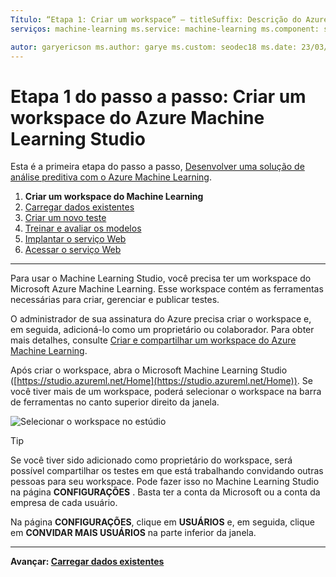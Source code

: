 ```yaml
---
Título: “Etapa 1: Criar um workspace” – titleSuffix: Descrição do Azure Machine Learning Studio: “Etapa 1 do passo a passo Desenvolver uma solução de previsão: saiba como configurar um novo workspace do Azure Machine Learning Studio.”
serviços: machine-learning ms.service: machine-learning ms.component: studio ms.topic: artigo

autor: garyericson ms.author: garye ms.custom: seodec18 ms.date: 23/03/2017
---
```

# <a name="walkthrough-step-1-create-an-azure-machine-learning-studio-workspace"></a>Etapa 1 do passo a passo: Criar um workspace do Azure Machine Learning Studio
Esta é a primeira etapa do passo a passo, [Desenvolver uma solução de análise preditiva com o Azure Machine Learning](walkthrough-develop-predictive-solution.md).

1. **Criar um workspace do Machine Learning**
2. [Carregar dados existentes](walkthrough-2-upload-data.md)
3. [Criar um novo teste](walkthrough-3-create-new-experiment.md)
4. [Treinar e avaliar os modelos](walkthrough-4-train-and-evaluate-models.md)
5. [Implantar o serviço Web](walkthrough-5-publish-web-service.md)
6. [Acessar o serviço Web](walkthrough-6-access-web-service.md)

- - -
<!-- This needs to be updated to refer to the new way of creating workspaces in the Ibiza portal -->

Para usar o Machine Learning Studio, você precisa ter um workspace do Microsoft Azure Machine Learning. Esse workspace contém as ferramentas necessárias para criar, gerenciar e publicar testes.  

O administrador de sua assinatura do Azure precisa criar o workspace e, em seguida, adicioná-lo como um proprietário ou colaborador. Para obter mais detalhes, consulte [Criar e compartilhar um workspace do Azure Machine Learning](create-workspace.md).

Após criar o workspace, abra o Microsoft Machine Learning Studio ([https://studio.azureml.net/Home](https://studio.azureml.net/Home)). Se você tiver mais de um workspace, poderá selecionar o workspace na barra de ferramentas no canto superior direito da janela.

![Selecionar o workspace no estúdio][2]

> [!TIP]
> Se você tiver sido adicionado como proprietário do workspace, será possível compartilhar os testes em que está trabalhando convidando outras pessoas para seu workspace. Pode fazer isso no Machine Learning Studio na página **CONFIGURAÇÕES** . Basta ter a conta da Microsoft ou a conta da empresa de cada usuário.
> 
> Na página **CONFIGURAÇÕES**, clique em **USUÁRIOS** e, em seguida, clique em **CONVIDAR MAIS USUÁRIOS** na parte inferior da janela.
> 
> 

- - -
**Avançar: [Carregar dados existentes](walkthrough-2-upload-data.md)**

[1]: ./media/walkthrough-1-create-ml-workspace/create1.png
[2]: ./media/walkthrough-1-create-ml-workspace/open-workspace.png
